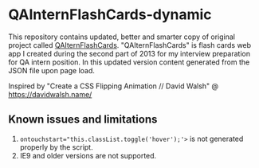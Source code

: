# QAInternFlashCards-dynamic

This repository contains updated, better and smarter copy of original project called [QAIternFlashCards](https://github.com/andriikhmelkov/QAInternFlashCards-original). "QAIternFlashCards" is flash cards web app I created during the second part of 2013 for my interview preparation for QA intern position. In this updated version content generated from the JSON file upon page load.

Inspired by "Create a CSS Flipping Animation // David Walsh" @ https://davidwalsh.name/ 

## Known issues and limitations
1. `ontouchstart="this.classList.toggle('hover');'>` is not generated properly by the script.
2. IE9 and older versions are not supported.
